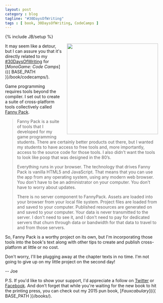 ```yaml
---
layout: post
category : blog
tagline: "#30DaysOfWriting"
tags : [ book, 30DaysOfWriting, CodeCamps ]
---
```

{% include JB/setup %}

<div style="float:right; margin-left:15px; margin-bottom:15px;"><img alt="" src="{{ BASE_PATH }}/images/blog/2015-11-10-sprite-fonts.png" style="width:300px;" /></div>

It may seem like a detour, but I can assure you that it's directly related to my [#30DaysOfWriting](https://twitter.com/search?f=tweets&q=%2330DaysOfWriting%20%40groundh0g) for [*MonoGame: Code Camps*]({{ BASE_PATH }}/book/codecamps/).

Game programming requires tools beyond the compiler. I set out to create a suite of cross-platform tools collectively called [Fanny Pack](http://fpack.moreoncode.com/).

> Fanny Pack is a suite of tools that I developed for my game programming students. There are certainly better products out there, but I wanted my students to have access to free tools and, more importantly, access to the source code for those tools. I also didn’t want the tools to look like poop that was designed in the 80’s.
> 
> Everything runs in your browser. The technology that drives Fanny Pack is vanilla HTML5 and JavaScript. That means that you can use the app from any operating system, using any modern web browser. You don't have to be an administrator on your computer. You don't have to worry about updates.
> 
> There is no server component to FannyPack. Assets are loaded into your browser from your local file system. Project files are loaded from and saved to your computer. Published resources are generated on and saved to your computer. Your data is never transmitted to the server. I don't need to see it, and I don't need to pay for dedicated servers that churn through data or bandwidth for that data to travel to and from those servers.

So, Fanny Pack is a worthy project on its own, but I'm incorporating those tools into the book's text along with other tips to create and publish cross-platform at little or no cost.
 
Don't worry, I'll be plugging away at the chapter texts in no time. I'm not going to give up on my little project on the second day!

-- Joe

P.S. If you'd like to show your support, I'd appreciate a follow on [Twitter](https://twitter.com/groundh0g) or [Facebook](https://www.facebook.com/Fauxcabulary). And don't forget that while you're waiting for the new book to hit the printing press, you can check out my 2015 pun book, [*Fauxcabulary*]({{ BASE_PATH }}/books/).

<div style="clear:both;"></div>